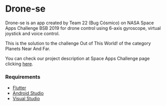 # Drone-se

Drone-se is an app created by Team 22 (Bug Cósmico) on NASA Space Apps Challenge BSB 2019 for drone control using 6-axis gyroscope, virtual joystick and voice control.  

This is the solution to the challenge Out of This World! of the category Planets Near And Far.

You can check our project description at Space Apps Challenge page clicking [here](https://2019.spaceappschallenge.org/challenges/planets-near-and-far/out-world/teams/bug-cosmico/project "Drone-se").

### Requirements
- [Flutter](https://flutter.dev/docs/get-started/install)
- [Android Studio](https://developer.android.com/studio)
- [Visual Studio](https://code.visualstudio.com/Download)
